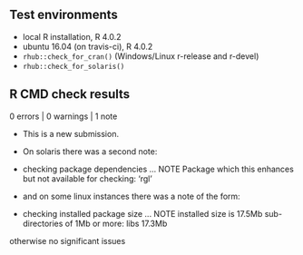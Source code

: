 ## Test environments
* local R installation, R 4.0.2
* ubuntu 16.04 (on travis-ci), R 4.0.2
* `rhub::check_for_cran()` (Windows/Linux r-release and r-devel)
* `rhub::check_for_solaris()`

## R CMD check results

0 errors | 0 warnings | 1 note

* This is a new submission.
* On solaris there was a second note:

* checking package dependencies ... NOTE
Package which this enhances but not available for checking: ‘rgl’

* and on some linux instances there was a note of the form:

* checking installed package size ... NOTE
  installed size is 17.5Mb
  sub-directories of 1Mb or more:
    libs  17.3Mb

otherwise no significant issues

